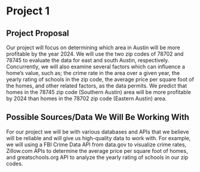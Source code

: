 # Project 1

## Project Proposal

Our project will focus on determining which area in Austin will be more profitable by the year 2024. We will use the two zip codes of 78702 and 78745 to evaluate the data for east and south Austin, respectively. Concurrently, we will also examine several factors which can influence a home’s value, such as; the crime rate in the area over a given year, the yearly rating of schools in the zip code, the average price per square foot of the homes, and other related factors, as the data permits. We predict that homes in the 78745 zip code (Southern Austin) area will be more profitable by 2024 than homes in the 78702 zip code (Eastern Austin) area.

## Possible Sources/Data We Will Be Working With

For our project we will be with various databases and APIs that we believe will be reliable and will give us high-quality data to work with. For example, we will using a FBI Crime Data API from data.gov to visualize crime rates, Zillow.com APIs to determine the average price per square foot of homes, and greatschools.org API to analyze the yearly rating of schools in our zip codes. 

